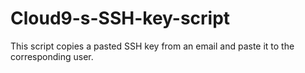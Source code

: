 # Cloud9-s-SSH-key-script
This script copies a pasted SSH key from an email and paste it to the corresponding user.
